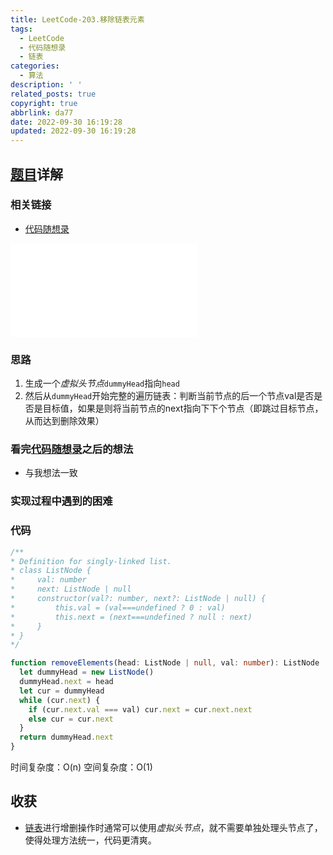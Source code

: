 ```yaml
---
title: LeetCode-203.移除链表元素
tags:
  - LeetCode
  - 代码随想录
  - 链表
categories:
  - 算法
description: ' '
related_posts: true
copyright: true
abbrlink: da77
date: 2022-09-30 16:19:28
updated: 2022-09-30 16:19:28
---
```


## [题目](https://leetcode.cn/problems/remove-linked-list-elements/)详解

### 相关链接

- [代码随想录](https://programmercarl.com/0203.移除链表元素.html)

<iframe class="iframe_video" src="//player.bilibili.com/player.html?aid=600158049&bvid=BV18B4y1s7R9&cid=753794207&page=1" scrolling="no" border="0" frameborder="no" framespacing="0" allowfullscreen="true"> </iframe>

### 思路

1. 生成一个*虚拟头节点*`dummyHead`指向`head`
2. 然后从`dummyHead`开始完整的遍历链表：判断当前节点的后一个节点val是否是否是目标值，如果是则将当前节点的next指向下下个节点（即跳过目标节点，从而达到删除效果）

### 看完[代码随想录](https://programmercarl.com/0203.移除链表元素.html)之后的想法

- 与我想法一致

### 实现过程中遇到的困难

### 代码

  ```ts TypeScript
  /**
  * Definition for singly-linked list.
  * class ListNode {
  *     val: number
  *     next: ListNode | null
  *     constructor(val?: number, next?: ListNode | null) {
  *         this.val = (val===undefined ? 0 : val)
  *         this.next = (next===undefined ? null : next)
  *     }
  * }
  */

  function removeElements(head: ListNode | null, val: number): ListNode | null {
    let dummyHead = new ListNode()
    dummyHead.next = head
    let cur = dummyHead
    while (cur.next) {
      if (cur.next.val === val) cur.next = cur.next.next
      else cur = cur.next
    }
    return dummyHead.next
  }
  ```

  时间复杂度：O(n)
  空间复杂度：O(1)

## 收获

- [链表](/tags/链表/)进行增删操作时通常可以使用*虚拟头节点*，就不需要单独处理头节点了，使得处理方法统一，代码更清爽。
